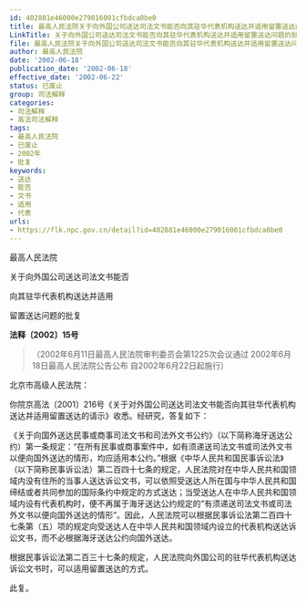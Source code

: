 ```yaml
---
id: 402881e46000e279016001cfbdca0be0
title: 最高人民法院关于向外国公司送达司法文书能否向其驻华代表机构送达并适用留置送达问题的批复
LinkTitle: 关于向外国公司送达司法文书能否向其驻华代表机构送达并适用留置送达问题的批复（2002）
file: 最高人民法院关于向外国公司送达司法文书能否向其驻华代表机构送达并适用留置送达问题的批复_20020618_402881e46000e279016001cfbdca0be0.docx
author: 最高人民法院
date: '2002-06-18'
publication_date: '2002-06-18'
effective_date: '2002-06-22'
status: 已废止
group: 司法解释
categories:
- 司法解释
- 高法司法解释
tags:
- 最高人民法院
- 已废止
- 2002年
- 批复
keywords:
- 送达
- 能否
- 文书
- 适用
- 代表
urls:
- https://flk.npc.gov.cn/detail?id=402881e46000e279016001cfbdca0be0
---
```


最高人民法院

关于向外国公司送达司法文书能否

向其驻华代表机构送达并适用

留置送达问题的批复

**法释〔2002〕15号**

> （2002年6月11日最高人民法院审判委员会第1225次会议通过 2002年6月18日最高人民法院公告公布 自2002年6月22日起施行）

北京市高级人民法院：

你院京高法〔2001〕216号《关于对外国公司送达司法文书能否向其驻华代表机构送达并适用留置送达的请示》收悉。经研究，答复如下：

《关于向国外送达民事或商事司法文书和司法外文书公约》（以下简称海牙送达公约）第一条规定：“在所有民事或商事案件中，如有须递送司法文书或司法外文书以便向国外送达的情形，均应适用本公约。”根据《中华人民共和国民事诉讼法》（以下简称民事诉讼法）第二百四十七条的规定，人民法院对在中华人民共和国领域内没有住所的当事人送达诉讼文书，可以依照受送达人所在国与中华人民共和国缔结或者共同参加的国际条约中规定的方式送达；当受送达人在中华人民共和国领域内设有代表机构时，便不再属于海牙送达公约规定的“有须递送司法文书或司法外文书以便向国外送达的情形”。因此，人民法院可以根据民事诉讼法第二百四十七条第（五）项的规定向受送达人在中华人民共和国领域内设立的代表机构送达诉讼文书，而不必根据海牙送达公约向国外送达。

根据民事诉讼法第二百三十七条的规定，人民法院向外国公司的驻华代表机构送达诉讼文书时，可以适用留置送达的方式。

此复。
